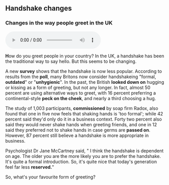 ## Handshake changes 
### Changes in the way people greet in the UK
<audio controls="controls">
  <source type="audio/m4a" src="shanke_changes.mp3">jjjjjjjj</source>
  <p>Your browser does not support the audio element.</p>
</audio>

**H**ow  do you greet people in your country? In the UK, a handshake has been the traditional way to say hello. But this seems to be changing.

A new **survey** shows that the handshake is now less popular. According to results from the **poll**, many Britons now consider handshakeing "formal, **outdated**" or "**unhygienic**". In the past, the British **looked down on** hugging or kissing as a form of greeting, but not any longer. In fact, almost 50 percent are using alternative ways to greet, with 16 percent preferring a continental-style **peck on the cheek**, and nearly a third choosing a hug.

The study of 1,003 participants, **commissioned** by soap firm Radox, also found that one in five now feels that shaking hands is 'too formal'; while 42 percent said they'd only do it in a business context. Forty two percent also said they would never shake hands when greeting friends, and one in 12 said they preferred not to shake hands in case germs are **passed on**. However, 87 percent still believe a handshake is more appropriate in business.

Psychologist Dr Jane McCartney said, " I think the handshake is dependent on age. The older you are the more likely you are to prefer the handshake. It's quite a formal introduction. So, it's quite nice that today's generation feel far less **reserved.**"

So, what's your favourite form of greeting?
